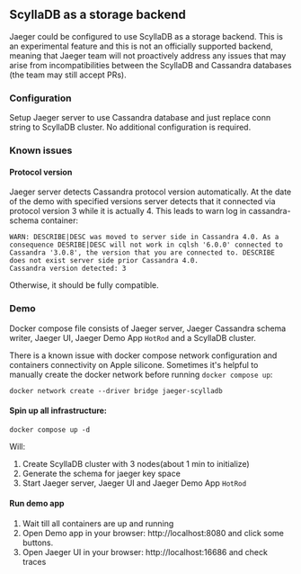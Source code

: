 ## ScyllaDB as a storage backend
Jaeger could be configured to use ScyllaDB as a storage backend. This is an experimental feature and this is not an officially supported backend, meaning that Jaeger team will not proactively address any issues that may arise from incompatibilities between the ScyllaDB and Cassandra databases (the team may still accept PRs).

### Configuration

Setup Jaeger server to use Cassandra database and just replace conn string to ScyllaDB cluster. No additional configuration is required.

### Known issues

#### Protocol version

Jaeger server detects Cassandra protocol version automatically. At the date of the demo with specified versions server detects that it connected via protocol version 3 while it is actually 4. This leads to warn log in cassandra-schema container:
```
WARN: DESCRIBE|DESC was moved to server side in Cassandra 4.0. As a consequence DESRIBE|DESC will not work in cqlsh '6.0.0' connected to Cassandra '3.0.8', the version that you are connected to. DESCRIBE does not exist server side prior Cassandra 4.0.
Cassandra version detected: 3
```

Otherwise, it should be fully compatible.

### Demo

Docker compose file consists of Jaeger server, Jaeger Cassandra schema writer, Jaeger UI, Jaeger Demo App `HotRod` and a ScyllaDB cluster.

There is a known issue with docker compose network configuration and containers connectivity on Apple silicone. Sometimes it's helpful to manually create the docker network before running `docker compose up`:
```shell
docker network create --driver bridge jaeger-scylladb
```

#### Spin up all infrastructure:

```shell
docker compose up -d
```
Will:
1. Create ScyllaDB cluster with 3 nodes(about 1 min to initialize)
2. Generate the schema for jaeger key space
3. Start Jaeger server, Jaeger UI and Jaeger Demo App `HotRod`

#### Run demo app

1. Wait till all containers are up and running
2. Open Demo app in your browser: http://localhost:8080 and click some buttons.
3. Open Jaeger UI in your browser: http://localhost:16686 and check traces
